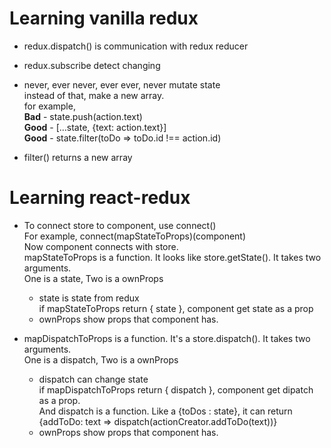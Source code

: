 # Learning vanilla redux

- redux.dispatch() is communication with redux reducer

- redux.subscribe detect changing

- never, ever never, ever ever, never mutate state  
  instead of that, make a new array.  
  for example,  
   **Bad** - state.push(action.text)  
   **Good** - [...state, {text: action.text}]  
   **Good** - state.filter(toDo => toDo.id !== action.id)

- filter() returns a new array

# Learning react-redux

- To connect store to component, use connect()  
  For example, connect(mapStateToProps)(component)  
  Now component connects with store.  
  mapStateToProps is a function. It looks like store.getState(). It takes two arguments.  
  One is a state, Two is a ownProps  
  - state is state from redux  
    if mapStateToProps return { state }, component get state as a prop
  - ownProps show props that component has.

- mapDispatchToProps is a function. It's a store.dispatch(). It takes two arguments.  
  One is a dispatch, Two is a ownProps
  - dispatch can change state  
    if mapDispatchToProps return { dispatch }, component get dipatch as a prop.  
    And dispatch is a function. Like a {toDos : state}, it can return {addToDo: text => dispatch(actionCreator.addToDo(text))}
  - ownProps show props that component has.